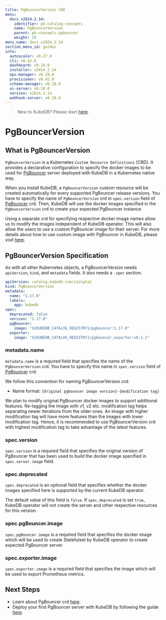```yaml
---
title: PgBouncerVersion CRD
menu:
  docs_v2024.2.14:
    identifier: pb-catalog-concepts
    name: PgBouncerVersion
    parent: pb-concepts-pgbouncer
    weight: 15
menu_name: docs_v2024.2.14
section_menu_id: guides
info:
  autoscaler: v0.27.0
  cli: v0.42.0
  dashboard: v0.18.0
  installer: v2024.2.14
  ops-manager: v0.29.0
  provisioner: v0.42.0
  schema-manager: v0.18.0
  ui-server: v0.18.0
  version: v2024.2.14
  webhook-server: v0.18.0
---
```


> New to KubeDB? Please start [here](/docs/v2024.2.14/README).

# PgBouncerVersion

## What is PgBouncerVersion

`PgBouncerVersion` is a Kubernetes `Custom Resource Definitions` (CRD). It provides a declarative configuration to specify the docker images to be used for [PgBouncer](https://pgbouncer.github.io/) server deployed with KubeDB in a Kubernetes native way.

When you install KubeDB, a `PgBouncerVersion` custom resource will be created automatically for every supported PgBouncer release versions. You have to specify the name of `PgBouncerVersion` crd in `spec.version` field of [PgBouncer](/docs/v2024.2.14/guides/pgbouncer/concepts/pgbouncer) crd. Then, KubeDB will use the docker images specified in the `PgBouncerVersion` crd to create your expected PgBouncer instance.

Using a separate crd for specifying respective docker image names allow us to modify the images independent of KubeDB operator. This will also allow the users to use a custom PgBouncer image for their server. For more details about how to use custom image with PgBouncer in KubeDB, please visit [here](/docs/v2024.2.14/guides/pgbouncer/custom-versions/setup).

## PgBouncerVersion Specification

As with all other Kubernetes objects, a PgBouncerVersion needs `apiVersion`, `kind`, and `metadata` fields. It also needs a `.spec` section.

```yaml
apiVersion: catalog.kubedb.com/v1alpha1
kind: PgBouncerVersion
metadata:
  name: "1.17.0"
  labels:
    app: kubedb
spec:
  deprecated: false
  version: "1.17.0"
  pgBouncer:
    image: "${KUBEDB_CATALOG_REGISTRY}/pgbouncer:1.17.0"
  exporter:
    image: "${KUBEDB_CATALOG_REGISTRY}/pgbouncer_exporter:v0.1.1"
```

### metadata.name

`metadata.name` is a required field that specifies the name of the `PgBouncerVersion` crd. You have to specify this name in `spec.version` field of [PgBouncer](/docs/v2024.2.14/guides/pgbouncer/concepts/pgbouncer) crd.

We follow this convention for naming PgBouncerVersion crd:

- Name format: `{Original pgbouncer image version}-{modification tag}`

We plan to modify original PgBouncer docker images to support additional features. Re-tagging the image with v1, v2 etc. modification tag helps separating newer iterations from the older ones. An image with higher modification tag will have more features than the images with lower modification tag. Hence, it is recommended to use PgBouncerVersion crd with highest modification tag to take advantage of the latest features.

### spec.version

`spec.version` is a required field that specifies the original version of PgBouncer that has been used to build the docker image specified in `spec.server.image` field.

### spec.deprecated

`spec.deprecated` is an optional field that specifies whether the docker images specified here is supported by the current KubeDB operator.

The default value of this field is `false`. If `spec.deprecated` is set `true`, KubeDB operator will not create the server and other respective resources for this version.

### spec.pgBouncer.image

`spec.pgBouncer.image` is a required field that specifies the docker image which will be used to create Statefulset by KubeDB operator to create expected PgBouncer server.

### spec.exporter.image

`spec.exporter.image` is a required field that specifies the image which will be used to export Prometheus metrics.

## Next Steps

- Learn about PgBouncer crd [here](/docs/v2024.2.14/guides/pgbouncer/concepts/catalog).
- Deploy your first PgBouncer server with KubeDB by following the guide [here](/docs/v2024.2.14/guides/pgbouncer/quickstart/quickstart).